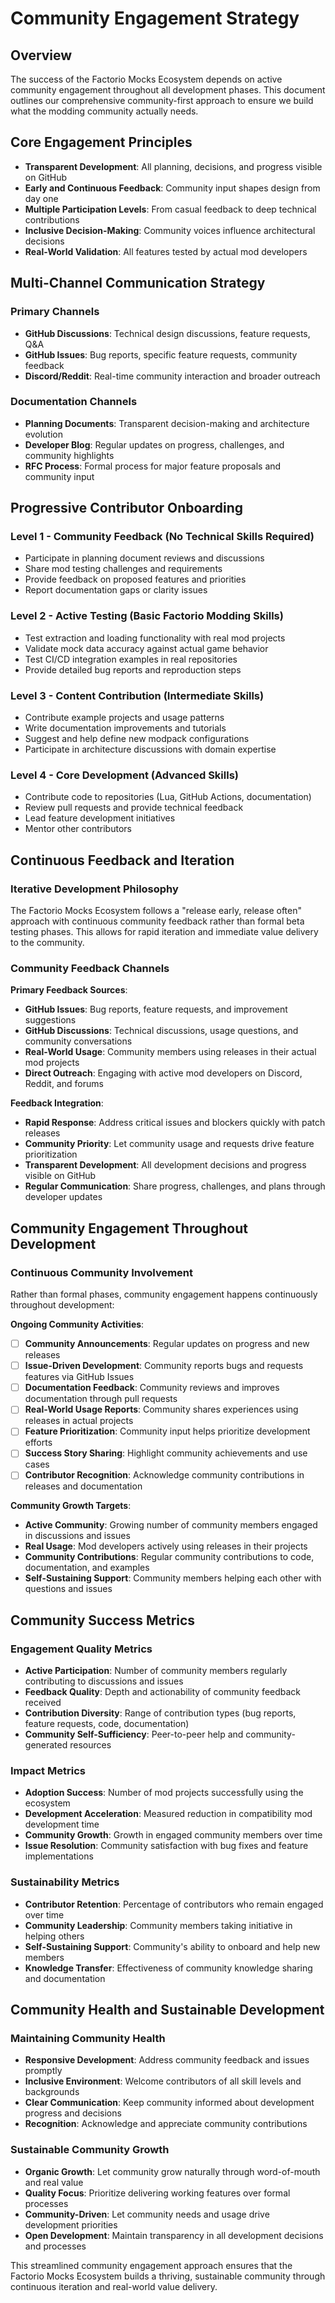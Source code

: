 # Community Engagement Strategy

## Overview

The success of the Factorio Mocks Ecosystem depends on active community engagement throughout all development phases.
This document outlines our comprehensive community-first approach to ensure we build what the modding community
actually needs.

## Core Engagement Principles

- **Transparent Development**: All planning, decisions, and progress visible on GitHub
- **Early and Continuous Feedback**: Community input shapes design from day one
- **Multiple Participation Levels**: From casual feedback to deep technical contributions
- **Inclusive Decision-Making**: Community voices influence architectural decisions
- **Real-World Validation**: All features tested by actual mod developers

## Multi-Channel Communication Strategy

### Primary Channels

- **GitHub Discussions**: Technical design discussions, feature requests, Q&A
- **GitHub Issues**: Bug reports, specific feature requests, community feedback
- **Discord/Reddit**: Real-time community interaction and broader outreach

### Documentation Channels

- **Planning Documents**: Transparent decision-making and architecture evolution
- **Developer Blog**: Regular updates on progress, challenges, and community highlights
- **RFC Process**: Formal process for major feature proposals and community input

## Progressive Contributor Onboarding

### Level 1 - Community Feedback (No Technical Skills Required)

- Participate in planning document reviews and discussions
- Share mod testing challenges and requirements
- Provide feedback on proposed features and priorities
- Report documentation gaps or clarity issues

### Level 2 - Active Testing (Basic Factorio Modding Skills)

- Test extraction and loading functionality with real mod projects
- Validate mock data accuracy against actual game behavior
- Test CI/CD integration examples in real repositories
- Provide detailed bug reports and reproduction steps

### Level 3 - Content Contribution (Intermediate Skills)

- Contribute example projects and usage patterns
- Write documentation improvements and tutorials
- Suggest and help define new modpack configurations
- Participate in architecture discussions with domain expertise

### Level 4 - Core Development (Advanced Skills)

- Contribute code to repositories (Lua, GitHub Actions, documentation)
- Review pull requests and provide technical feedback
- Lead feature development initiatives
- Mentor other contributors

## Continuous Feedback and Iteration

### Iterative Development Philosophy

The Factorio Mocks Ecosystem follows a "release early, release often" approach with continuous community feedback
rather than formal beta testing phases. This allows for rapid iteration and immediate value delivery to the community.

### Community Feedback Channels

**Primary Feedback Sources**:

- **GitHub Issues**: Bug reports, feature requests, and improvement suggestions
- **GitHub Discussions**: Technical discussions, usage questions, and community conversations
- **Real-World Usage**: Community members using releases in their actual mod projects
- **Direct Outreach**: Engaging with active mod developers on Discord, Reddit, and forums

**Feedback Integration**:

- **Rapid Response**: Address critical issues and blockers quickly with patch releases
- **Community Priority**: Let community usage and requests drive feature prioritization
- **Transparent Development**: All development decisions and progress visible on GitHub
- **Regular Communication**: Share progress, challenges, and plans through developer updates

## Community Engagement Throughout Development

### Continuous Community Involvement

Rather than formal phases, community engagement happens continuously throughout development:

**Ongoing Community Activities**:

- [ ] **Community Announcements**: Regular updates on progress and new releases
- [ ] **Issue-Driven Development**: Community reports bugs and requests features via GitHub Issues
- [ ] **Documentation Feedback**: Community reviews and improves documentation through pull requests
- [ ] **Real-World Usage Reports**: Community shares experiences using releases in actual projects
- [ ] **Feature Prioritization**: Community input helps prioritize development efforts
- [ ] **Success Story Sharing**: Highlight community achievements and use cases
- [ ] **Contributor Recognition**: Acknowledge community contributions in releases and documentation

**Community Growth Targets**:

- **Active Community**: Growing number of community members engaged in discussions and issues
- **Real Usage**: Mod developers actively using releases in their projects
- **Community Contributions**: Regular community contributions to code, documentation, and examples
- **Self-Sustaining Support**: Community members helping each other with questions and issues

## Community Success Metrics

### Engagement Quality Metrics

- **Active Participation**: Number of community members regularly contributing to discussions and issues
- **Feedback Quality**: Depth and actionability of community feedback received
- **Contribution Diversity**: Range of contribution types (bug reports, feature requests, code, documentation)
- **Community Self-Sufficiency**: Peer-to-peer help and community-generated resources

### Impact Metrics

- **Adoption Success**: Number of mod projects successfully using the ecosystem
- **Development Acceleration**: Measured reduction in compatibility mod development time
- **Community Growth**: Growth in engaged community members over time
- **Issue Resolution**: Community satisfaction with bug fixes and feature implementations

### Sustainability Metrics

- **Contributor Retention**: Percentage of contributors who remain engaged over time
- **Community Leadership**: Community members taking initiative in helping others
- **Self-Sustaining Support**: Community's ability to onboard and help new members
- **Knowledge Transfer**: Effectiveness of community knowledge sharing and documentation

## Community Health and Sustainable Development

### Maintaining Community Health

- **Responsive Development**: Address community feedback and issues promptly
- **Inclusive Environment**: Welcome contributors of all skill levels and backgrounds
- **Clear Communication**: Keep community informed about development progress and decisions
- **Recognition**: Acknowledge and appreciate community contributions

### Sustainable Community Growth

- **Organic Growth**: Let community grow naturally through word-of-mouth and real value
- **Quality Focus**: Prioritize delivering working features over formal processes
- **Community-Driven**: Let community needs and usage drive development priorities
- **Open Development**: Maintain transparency in all development decisions and processes

This streamlined community engagement approach ensures that the Factorio Mocks Ecosystem builds a thriving,
sustainable community through continuous iteration and real-world value delivery.
